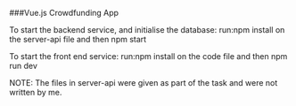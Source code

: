 ###Vue.js Crowdfunding App

To start the backend service, and initialise the database:
run:npm install on the server-api file and then npm start

To start the front end service:
run:npm install on the code file and then npm run dev

NOTE: The files in server-api were given as part of the task and were not written by me.
